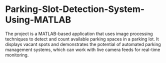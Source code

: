 # Parking-Slot-Detection-System-Using-MATLAB
The project is a MATLAB-based application that uses image processing techniques to detect and count available parking spaces in a parking lot. It displays vacant spots and demonstrates the potential of automated parking management systems, which can work with live camera feeds for real-time monitoring.
